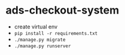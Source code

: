 # ads-checkout-system

- create virtual env
- ```pip install -r requirements.txt```
- ```./manage.py migrate```
- ```./manage.py runserver```
